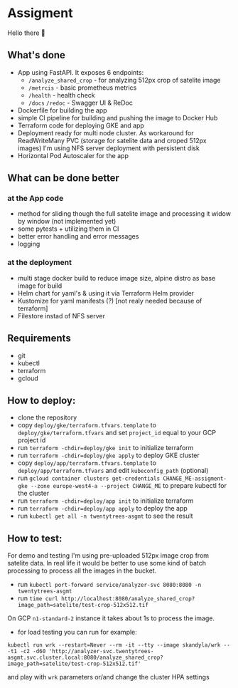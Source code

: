 # Assigment

Hello there 👋

## What's done

- App using FastAPI. It exposes 6 endpoints:
  - ```/analyze_shared_crop``` - for analyzing 512px crop of satelite image
  - ```/metrcis``` - basic prometheus metrics
  - ```/health``` - health check
  - ```/docs``` ```/redoc``` - Swagger UI & ReDoc
- Dockerfile for building the app
- simple CI pipeline for building and pushing the image to Docker Hub
- Terraform code for deploying GKE and app
- Deployment ready for multi node cluster. As workaround for ReadWriteMany PVC (storage for satelite data and croped 512px images) I'm using NFS server deployment with persistent disk
- Horizontal Pod Autoscaler for the app

## What can be done better

### at the App code
- method for sliding though the full satelite image and processing it widow by window (not implemented yet)
- some pytests + utilizing them in CI
- better error handling and error messages
- logging
### at the deployment
- multi stage docker build to reduce image size, alpine distro as base image for build
- Helm chart for yaml's & using it via Terraform Helm provider
- Kustomize for yaml manifests (?) [not realy needed because of terraform]
- Filestore instad of NFS server

## Requirements

- git
- kubectl
- terraform
- gcloud

## How to deploy:

- clone the repository
- copy ```deploy/gke/terraform.tfvars.template``` to ```deploy/gke/terraform.tfvars``` and set ```project_id``` equal to your GCP project id
- run ```terraform -chdir=deploy/gke init``` to initialize terraform
- run ```terraform -chdir=deploy/gke apply``` to deploy GKE cluster
- copy ```deploy/app/terraform.tfvars.template``` to ```deploy/app/terraform.tfvars``` and edit ```kubeconfig_path``` (optional)
- run ```gcloud container clusters get-credentials CHANGE_ME-assigment-gke --zone europe-west4-a --project CHANGE_ME``` to prepare kubectl for the cluster
- run ```terraform -chdir=deploy/app init``` to initialize terraform
- run ```terraform -chdir=deploy/app apply``` to deploy the app
- run ```kubectl get all -n twentytrees-asgmt``` to see the result

## How to test:

For demo and testing I'm using pre-uploaded 512px image crop from satelite data. In real life it would be better to use some kind of batch processing to process all the images in the bucket.

- run ```kubectl port-forward service/analyzer-svc 8080:8080 -n twentytrees-asgmt```
- run ```time curl http://localhost:8080/analyze_shared_crop?image_path=satelite/test-crop-512x512.tif```

On GCP ```n1-standard-2``` instance it takes about 1s to process the image.

- for load testing you can run for example:

```kubectl run wrk --restart=Never --rm -it --tty --image skandyla/wrk -- -t1 -c2 -d60 'http://analyzer-svc.twentytrees-asgmt.svc.cluster.local:8080/analyze_shared_crop?image_path=satelite/test-crop-512x512.tif'```


and play with ```wrk``` parameters or/and change the cluster HPA settings